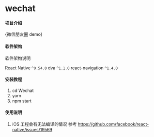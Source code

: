 # wechat

#### 项目介绍

{微信朋友圈 demo}

#### 软件架构

软件架构说明

React Native `^0.54.0`
dva `^1.1.0`
react-navigation `^1.4.0`

#### 安装教程

1. cd Wechat
2. yarn
3. npm start

#### 使用说明

1. iOS 工程会有无法编译的情况 参考 https://github.com/facebook/react-native/issues/19569
